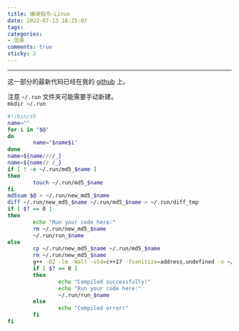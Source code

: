 ```yaml
---
title: 编译指令-Linux
date: 2022-07-13 16:25:07
tags:
categories:
- 信奥
comments: true
sticky: 2
---
```


---

<!-- more -->

这一部分的最新代码已经在我的 [github](https://github.com/ShwStone/Dotfiles) 上。

注意 `~/.run` 文件夹可能需要手动新建。  
`mkdir ~/.run`

```sh
#!/bin/sh
name=""
for i in "$@"
do
        name="$name$i"
done
name=${name////_}
name=${name// /_}
if [ ! -e ~/.run/md5_$name ] 
then
        touch ~/.run/md5_$name
fi
md5sum $@ > ~/.run/new_md5_$name
diff ~/.run/new_md5_$name ~/.run/md5_$name > ~/.run/diff_tmp
if [ $? == 0 ]
then
        echo "Run your code here:"
        rm ~/.run/new_md5_$name
        ~/.run/run_$name
else
        cp ~/.run/new_md5_$name ~/.run/md5_$name
        rm ~/.run/new_md5_$name
        g++ -O2 -lm -Wall -std=c++17 -fsanitize=address,undefined -o ~/.run/run_$name $@
        if [ $? == 0 ]
        then
                echo "Compiled successfully!"
                echo "Run your code here:"
                ~/.run/run_$name
        else
                echo "Compiled error!"
        fi
fi
```

